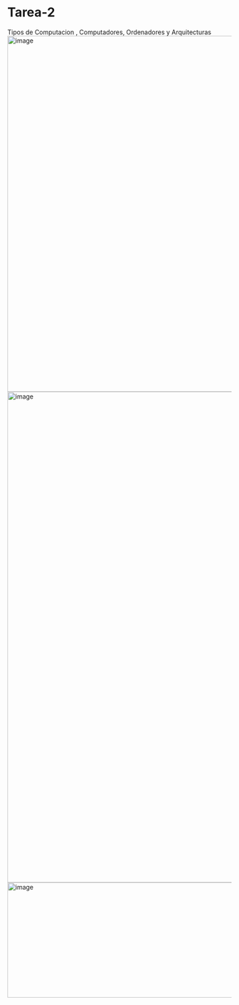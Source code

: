 # Tarea-2
Tipos de Computacion , Computadores, Ordenadores y Arquitecturas 
<img width="1400" height="800" alt="image" src="https://github.com/user-attachments/assets/e898bbf7-4939-4f4a-85a3-11f7d7716c9f" />
<img width="1960" height="1103" alt="image" src="https://github.com/user-attachments/assets/84105c46-9c2d-4d48-ac9d-4333a4535c18" />
<img width="640" height="259" alt="image" src="https://github.com/user-attachments/assets/40b1d059-cb64-46ac-b25d-873afa4b2b51" />




